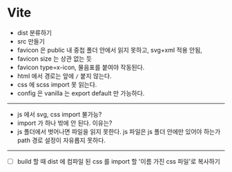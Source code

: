 <!-- @format -->

# Vite

- dist 분류하기
- src 만들기
- favicon 은 public 내 중첩 폴더 안에서 읽지 못하고, svg+xml 적용 안됨,
- favicon size 는 상관 없는 듯
- favicon type=x-icon, 물음표를 붙여야 작동된다.
- html 에서 경로는 앞에 `/` 붙지 않는다.
- css 에 scss import 못 읽는다.
- config 은 vanilla 는 export default 만 가능하다.

---

- js 에서 svg, css import 불가능?
- import 가 하나 밖에 안 된다. 이유는?
- js 폴더에서 벗어나면 파일을 읽지 못한다. js 파일은 js 폴더 안에만 있어야 하는가 path 경로 설정이 자유롭지 못하다.

---

- [ ] build 할 때 dist 에 컴파일 된 css 를 import 할 '이름 가진 css 파일'로 복사하기
